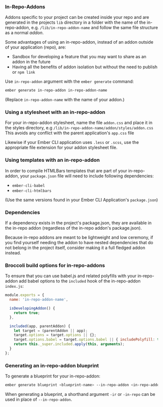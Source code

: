 ### In-Repo-Addons
Addons specific to your project can be created inside your repo and are
generated in the projects `lib` directory in a folder with the name of
the in-repo-addon, e.g. `/lib/in-repo-addon-name` and follow the same
file structure as a normal *addon*.

Some advantages of using an in-repo-addon, instead of an addon outside of
your application (repo), are:

- Sandbox for developing a feature that you may want to share as an
  addon in the future
- Having all the benefits of addon isolation but without the need to
  publish or `npm link`

Use `in-repo-addon` argument with the `ember generate` command:

```bash
ember generate in-repo-addon in-repo-addon-name
```

(Replace `in-repo-addon-name` with the name of your addon.)

### Using a stylesheet with an in-repo-addon
For your in-repo-addon stylesheet, name the file `addon.css` and place
it in the styles directory, e.g `/lib/in-repo-addon-name/addon/styles/addon.css`
This avoids any conflict with the parent application's `app.css` file

Likewise if your Ember CLI application uses `.less` or `.scss`, use the
appropriate file extension for your addon stylesheet file.

### Using templates with an in-repo-addon
In order to compile HTMLBars templates that are part of your in-repo-addon,
your `package.json` file will need to include following dependencies:

- `ember-cli-babel`
- `ember-cli-htmlbars`

(Use the same versions found in your Ember CLI Application's `package.json`)

### Dependencies
If a dependency exists in the project's package.json, they are available in the in-repo addon (regardless of the in-repo addon's package.json).

Because in-repo addons are meant to be lightweight and low ceremony, if you find yourself needing the addon to have nested dependencies that do not belong in the project itself, consider making it a full fledged addon instead.

### Broccoli build options for in-repo-addons
To ensure that you can use babel.js and related polyfills with your in-repo-addon
add babel options to the `included` hook of the in-repo-addon `index.js`:

```javascript
module.exports = {
  name: 'in-repo-addon-name',

  isDevelopingAddon() {
    return true;
  },

  included(app, parentAddon) {
    let target = (parentAddon || app);
    target.options = target.options || {};
    target.options.babel = target.options.babel || { includePolyfill: true };
    return this._super.included.apply(this, arguments);
  }
};
```

### Generating an in-repo-addon blueprint
To generate a blueprint for your in-repo-addon:

```bash
ember generate blueprint <blueprint-name> --in-repo-addon <in-repo-addon-name>
```

When generating a blueprint, a shorthand argument `-ir` or `-in-repo` can be
used in place of `--in-repo-addon`.
